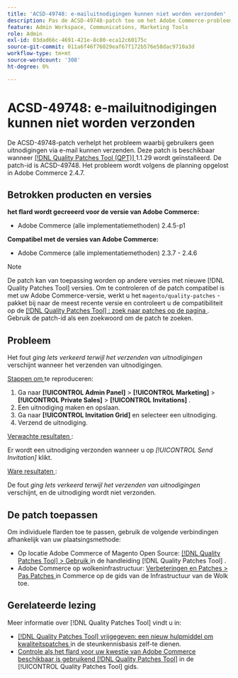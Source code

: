 ```yaml
---
title: 'ACSD-49748: e-mailuitnodigingen kunnen niet worden verzonden'
description: Pas de ACSD-49748-patch toe om het Adobe Commerce-probleem op te lossen, waarbij gebruikers geen uitnodigingen via e-mail kunnen verzenden.
feature: Admin Workspace, Communications, Marketing Tools
role: Admin
exl-id: 03dad66c-4691-421e-8c80-eca12c60175c
source-git-commit: 011a6f46f76029eaf67f172b576e58dac9710a3d
workflow-type: tm+mt
source-wordcount: '308'
ht-degree: 0%

---
```


# ACSD-49748: e-mailuitnodigingen kunnen niet worden verzonden

De ACSD-49748-patch verhelpt het probleem waarbij gebruikers geen uitnodigingen via e-mail kunnen verzenden. Deze patch is beschikbaar wanneer [[!DNL Quality Patches Tool (QPT)] ](https://experienceleague.adobe.com/en/docs/commerce-operations/tools/quality-patches-tool/quality-patches-tool-to-self-serve-quality-patches) 1.1.29 wordt geïnstalleerd. De patch-id is ACSD-49748. Het probleem wordt volgens de planning opgelost in Adobe Commerce 2.4.7.

## Betrokken producten en versies

**het flard wordt gecreeerd voor de versie van Adobe Commerce:**

* Adobe Commerce (alle implementatiemethoden) 2.4.5-p1

**Compatibel met de versies van Adobe Commerce:**

* Adobe Commerce (alle implementatiemethoden) 2.3.7 - 2.4.6

>[!NOTE]
>
>De patch kan van toepassing worden op andere versies met nieuwe [!DNL Quality Patches Tool] versies. Om te controleren of de patch compatibel is met uw Adobe Commerce-versie, werkt u het `magento/quality-patches` -pakket bij naar de meest recente versie en controleert u de compatibiliteit op de [[!DNL Quality Patches Tool] : zoek naar patches op de pagina ](https://experienceleague.adobe.com/tools/commerce-quality-patches/index.html) . Gebruik de patch-id als een zoekwoord om de patch te zoeken.

## Probleem

Het fout *ging Iets verkeerd terwijl het verzenden van uitnodigingen* verschijnt wanneer het verzenden van uitnodigingen.

<u> Stappen om </u> te reproduceren:

1. Ga naar **[!UICONTROL Admin Panel]** > **[!UICONTROL Marketing]** > **[!UICONTROL Private Sales]** > **[!UICONTROL Invitations]** .
1. Een uitnodiging maken en opslaan.
1. Ga naar **[!UICONTROL Invitation Grid]** en selecteer een uitnodiging.
1. Verzend de uitnodiging.

<u> Verwachte resultaten </u>:

Er wordt een uitnodiging verzonden wanneer u op *[!UICONTROL Send Invitation]* klikt.

<u> Ware resultaten </u>:

De fout *ging Iets verkeerd terwijl het verzenden van uitnodigingen* verschijnt, en de uitnodiging wordt niet verzonden.

## De patch toepassen

Om individuele flarden toe te passen, gebruik de volgende verbindingen afhankelijk van uw plaatsingsmethode:

* Op locatie Adobe Commerce of Magento Open Source: [[!DNL Quality Patches Tool] > Gebruik ](/help/tools/quality-patches-tool/usage.md) in de handleiding [!DNL Quality Patches Tool] .
* Adobe Commerce op wolkeninfrastructuur: [ Verbeteringen en Patches > Pas Patches ](https://experienceleague.adobe.com/docs/commerce-cloud-service/user-guide/develop/upgrade/apply-patches.html) in Commerce op de gids van de Infrastructuur van de Wolk toe.

## Gerelateerde lezing

Meer informatie over [!DNL Quality Patches Tool] vindt u in:

* [[!DNL Quality Patches Tool]  vrijgegeven: een nieuw hulpmiddel om kwaliteitspatches ](https://experienceleague.adobe.com/en/docs/commerce-operations/tools/quality-patches-tool/quality-patches-tool-to-self-serve-quality-patches) in de steunkennisbasis zelf-te dienen.
* [ Controle als het flard voor uw kwestie van Adobe Commerce beschikbaar is gebruikend  [!DNL Quality Patches Tool]](/help/tools/quality-patches-tool/patches-available-in-qpt/check-patch-for-magento-issue-with-magento-quality-patches.md) in de [!UICONTROL Quality Patches Tool] gids.
